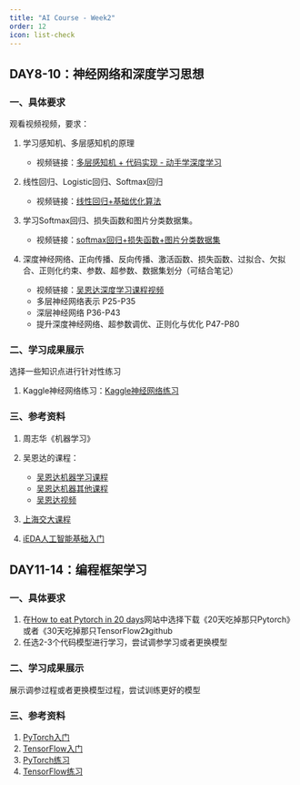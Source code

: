 ```yaml
---
title: "AI Course - Week2"
order: 12
icon: list-check
---
```

## DAY8-10：神经网络和深度学习思想

### 一、具体要求

观看视频视频，要求：

1. 学习感知机、多层感知机的原理

   - 视频链接：[多层感知机 + 代码实现 - 动手学深度学习](https://www.bilibili.com/video/BV1hh411U7gn/?spm_id_from=333.999.0.0)
2. 线性回归、Logistic回归、Softmax回归

   - 视频链接：[线性回归+基础优化算法](https://www.bilibili.com/video/BV1PX4y1g7KC/?spm_id_from=333.999.0.0&vd_source=2ac617c241afd7f9774b0add4e647179)
3. 学习Softmax回归、损失函数和图片分类数据集。

   - 视频链接：[softmax回归+损失函数+图片分类数据集](https://www.bilibili.com/video/BV1K64y1Q7wu/?spm_id_from=333.999.0.0)
4. 深度神经网络、正向传播、反向传播、激活函数、损失函数、过拟合、欠拟合、正则化约束、参数、超参数、数据集划分（可结合笔记）

   - 视频链接：[吴恩达深度学习课程视频](https://www.bilibili.com/video/BV1FT4y1E74V/?spm_id_from=333.337.search-card.all.click)
   - 多层神经网络表示 P25-P35
   - 深层神经网络 P36-P43
   - 提升深度神经网络、超参数调优、正则化与优化 P47-P80

### 二、学习成果展示

选择一些知识点进行针对性练习

1. Kaggle神经网络练习：[Kaggle神经网络练习](https://www.kaggle.com/code)

### 三、参考资料

1. 周志华《机器学习》
2. 吴恩达的课程：

   - [吴恩达机器学习课程](https://study.163.com/course/introduction/1210076550.htm)
   - [吴恩达机器其他课程](https://wangkewujie.com/%E5%90%B4%E6%81%A9%E8%BE%BEai%E5%AD%A6%E4%B9%A0%E8%AF%BE%E7%A8%8B%E5%A4%A7%E5%85%A8/)
   - [吴恩达视频](https://www.bilibili.com/video/BV19B4y1W76i/)
3. [上海交大课程](https://space.bilibili.com/95975441/channel/seriesdetail?sid=1586092)
4. [iEDA人工智能基础入门](https://space.bilibili.com/1189298533/channel/seriesdetail?sid=3565340)

## DAY11-14：编程框架学习

### 一、具体要求

1. 在[How to eat Pytorch in 20 days](https://jackiexiao.github.io/eat_pytorch_in_20_days/)网站中选择下载《20天吃掉那只Pytorch》或者《30天吃掉那只TensorFlow2》github
2. 任选2-3个代码模型进行学习，尝试调参学习或者更换模型

### 二、学习成果展示

展示调参过程或者更换模型过程，尝试训练更好的模型

### 三、参考资料

1. [PyTorch入门](https://www.bilibili.com/video/BV1hE411t7RN/?from=search&seid=1911856662818066104&spm_id_from=333.337.0.0)
2. [TensorFlow入门](https://tensorflow.google.cn/tutorials?hl=zh-cn)
3. [PyTorch练习](https://github.com/pytorch/tutorials)
4. [TensorFlow练习](https://github.com/tensorflow/models)
